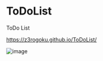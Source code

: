 # ToDoList
ToDo List

https://z3rogoku.github.io/ToDoList/

![image](https://github.com/Z3rOGoku/ToDoList/assets/106601578/7181bb4a-d288-443e-8ec5-3be9785407a0)
